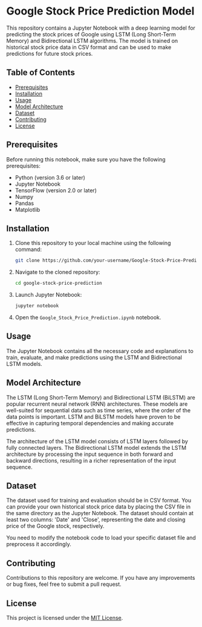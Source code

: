 # Google Stock Price Prediction Model

This repository contains a Jupyter Notebook with a deep learning model for predicting the stock prices of Google using LSTM (Long Short-Term Memory) and Bidirectional LSTM algorithms. The model is trained on historical stock price data in CSV format and can be used to make predictions for future stock prices.

## Table of Contents

- [Prerequisites](#prerequisites)
- [Installation](#installation)
- [Usage](#usage)
- [Model Architecture](#model-architecture)
- [Dataset](#dataset)
- [Contributing](#contributing)
- [License](#license)

## Prerequisites

Before running this notebook, make sure you have the following prerequisites:

- Python (version 3.6 or later)
- Jupyter Notebook
- TensorFlow (version 2.0 or later)
- Numpy
- Pandas
- Matplotlib

## Installation

1. Clone this repository to your local machine using the following command:

   ```bash
   git clone https://github.com/your-username/Google-Stock-Price-Prediction.git
   ```

2. Navigate to the cloned repository:

   ```bash
   cd google-stock-price-prediction
   ```

3. Launch Jupyter Notebook:

   ```bash
   jupyter notebook
   ```

4. Open the `Google_Stock_Price_Prediction.ipynb` notebook.

## Usage

The Jupyter Notebook contains all the necessary code and explanations to train, evaluate, and make predictions using the LSTM and Bidirectional LSTM models.

## Model Architecture

The LSTM (Long Short-Term Memory) and Bidirectional LSTM (BiLSTM) are popular recurrent neural network (RNN) architectures. These models are well-suited for sequential data such as time series, where the order of the data points is important. LSTM and BiLSTM models have proven to be effective in capturing temporal dependencies and making accurate predictions.

The architecture of the LSTM model consists of LSTM layers followed by fully connected layers. The Bidirectional LSTM model extends the LSTM architecture by processing the input sequence in both forward and backward directions, resulting in a richer representation of the input sequence.

## Dataset

The dataset used for training and evaluation should be in CSV format. You can provide your own historical stock price data by placing the CSV file in the same directory as the Jupyter Notebook. The dataset should contain at least two columns: 'Date' and 'Close', representing the date and closing price of the Google stock, respectively.

You need to modify the notebook code to load your specific dataset file and preprocess it accordingly.

## Contributing

Contributions to this repository are welcome. If you have any improvements or bug fixes, feel free to submit a pull request.

## License

This project is licensed under the [MIT License](LICENSE).
